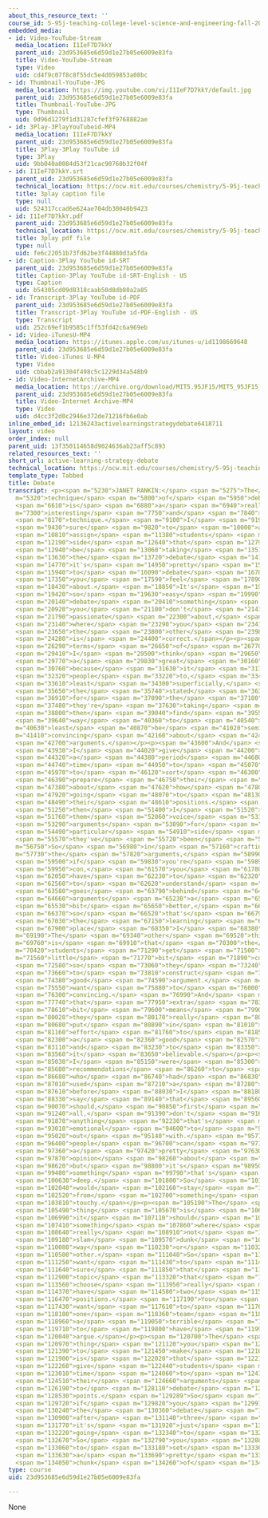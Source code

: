 ```yaml
---
about_this_resource_text: ''
course_id: 5-95j-teaching-college-level-science-and-engineering-fall-2015
embedded_media:
- id: Video-YouTube-Stream
  media_location: I1IeF7D7kkY
  parent_uid: 23d953685e6d59d1e27b05e6009e83fa
  title: Video-YouTube-Stream
  type: Video
  uid: cd4f9c07f8c8f55dc5e4d059853a08bc
- id: Thumbnail-YouTube-JPG
  media_location: https://img.youtube.com/vi/I1IeF7D7kkY/default.jpg
  parent_uid: 23d953685e6d59d1e27b05e6009e83fa
  title: Thumbnail-YouTube-JPG
  type: Thumbnail
  uid: 0d96d1279f1d31287cfef3f9768882ae
- id: 3Play-3PlayYouTubeid-MP4
  media_location: I1IeF7D7kkY
  parent_uid: 23d953685e6d59d1e27b05e6009e83fa
  title: 3Play-3Play YouTube id
  type: 3Play
  uid: 9bb040a0084d53f21cac90760b32f04f
- id: I1IeF7D7kkY.srt
  parent_uid: 23d953685e6d59d1e27b05e6009e83fa
  technical_location: https://ocw.mit.edu/courses/chemistry/5-95j-teaching-college-level-science-and-engineering-fall-2015/instructor-insights/active-learning-strategy-debate/I1IeF7D7kkY.srt
  title: 3play caption file
  type: null
  uid: 524317ccad6e624ae704db30040b9423
- id: I1IeF7D7kkY.pdf
  parent_uid: 23d953685e6d59d1e27b05e6009e83fa
  technical_location: https://ocw.mit.edu/courses/chemistry/5-95j-teaching-college-level-science-and-engineering-fall-2015/instructor-insights/active-learning-strategy-debate/I1IeF7D7kkY.pdf
  title: 3play pdf file
  type: null
  uid: fe6c22051b73fd62be3f44880d3a5fda
- id: Caption-3Play YouTube id-SRT
  parent_uid: 23d953685e6d59d1e27b05e6009e83fa
  title: Caption-3Play YouTube id-SRT-English - US
  type: Caption
  uid: b54305cd09d8318caab50d8db80a2a85
- id: Transcript-3Play YouTube id-PDF
  parent_uid: 23d953685e6d59d1e27b05e6009e83fa
  title: Transcript-3Play YouTube id-PDF-English - US
  type: Transcript
  uid: 252c69ef1b9585c1ff53fd42c6a969eb
- id: Video-iTunesU-MP4
  media_location: https://itunes.apple.com/us/itunes-u/id1198669648
  parent_uid: 23d953685e6d59d1e27b05e6009e83fa
  title: Video-iTunes U-MP4
  type: Video
  uid: cbbab2a91304f498c5c1229d34a548b9
- id: Video-InternetArchive-MP4
  media_location: https://archive.org/download/MIT5.95JF15/MIT5_95JF15_Debate_300k.mp4
  parent_uid: 23d953685e6d59d1e27b05e6009e83fa
  title: Video-Internet Archive-MP4
  type: Video
  uid: d4cc3f2d0c2946e372de71216fb6e0ab
inline_embed_id: 12136243activelearningstrategydebate6418711
layout: video
order_index: null
parent_uid: 13f350114658d9024636ab23aff5c893
related_resources_text: ''
short_url: active-learning-strategy-debate
technical_location: https://ocw.mit.edu/courses/chemistry/5-95j-teaching-college-level-science-and-engineering-fall-2015/instructor-insights/active-learning-strategy-debate
template_type: Tabbed
title: Debate
transcript: <p><span m="5230">JANET RANKIN:</span> <span m="5275">The</span> <span
  m="5320">technique</span> <span m="5800">of</span> <span m="5950">debate</span>
  <span m="6610">is</span> <span m="6880">a</span> <span m="6940">really</span> <span
  m="7300">interesting</span> <span m="7750">and</span> <span m="7840">useful</span>
  <span m="8170">technique.</span> <span m="9100">I</span> <span m="9190">make</span>
  <span m="9430">sure</span> <span m="9820">to</span> <span m="10000">arbitrarily</span>
  <span m="10810">assign</span> <span m="11380">students</span> <span m="12070">the</span>
  <span m="12190">side</span> <span m="12640">that</span> <span m="12790">they'll</span>
  <span m="12940">be</span> <span m="13060">taking</span> <span m="13510">in</span>
  <span m="13630">the</span> <span m="13720">debate</span> <span m="14110">because</span>
  <span m="14770">it's</span> <span m="14950">pretty</span> <span m="15370">easy</span>
  <span m="15940">to</span> <span m="16090">debate</span> <span m="16780">something</span>
  <span m="17350">you</span> <span m="17590">feel</span> <span m="17890">passionate</span>
  <span m="18430">about.</span> <span m="18850">It's</span> <span m="19120">not</span>
  <span m="19420">so</span> <span m="19630">easy</span> <span m="19990">to</span>
  <span m="20140">debate</span> <span m="20410">something</span> <span m="20770">that</span>
  <span m="20920">you</span> <span m="21100">don't</span> <span m="21430">feel</span>
  <span m="21790">passionate</span> <span m="22300">about,</span> <span m="22600">or</span>
  <span m="23140">where</span> <span m="23290">you</span> <span m="23410">feel</span>
  <span m="23650">the</span> <span m="23800">other</span> <span m="23980">side</span>
  <span m="24280">is</span> <span m="24400">correct.</span></p><p><span m="26170">In</span>
  <span m="26290">terms</span> <span m="26650">of</span> <span m="26770">learning,</span>
  <span m="29410">I</span> <span m="29500">think</span> <span m="29650">it's</span>
  <span m="29770">a</span> <span m="29830">great</span> <span m="30160">exercise</span>
  <span m="30760">because</span> <span m="31630">it</span> <span m="31780">forces</span>
  <span m="32320">people</span> <span m="33220">to,</span> <span m="33490">at</span>
  <span m="33610">least</span> <span m="34300">superficially,</span> <span m="35020">understand</span>
  <span m="35650">the</span> <span m="35740">stated</span> <span m="36310">arguments</span>
  <span m="36910">for</span> <span m="37090">the</span> <span m="37180">side</span>
  <span m="37480">they're</span> <span m="37630">taking</span> <span m="38590">and</span>
  <span m="38800">then</span> <span m="39040">find</span> <span m="39550">a</span>
  <span m="39640">way</span> <span m="40360">to</span> <span m="40540">at</span> <span
  m="40630">least</span> <span m="40870">be</span> <span m="41020">semi</span> <span
  m="41410">convincing</span> <span m="42160">about</span> <span m="42460">those</span>
  <span m="42700">arguments.</span></p><p><span m="43600">And</span> <span m="43780">then</span>
  <span m="43930">I</span> <span m="44020">give</span> <span m="44200">them</span>
  <span m="44320">a</span> <span m="44380">period</span> <span m="44680">of</span>
  <span m="44740">time</span> <span m="44950">to</span> <span m="45070">prepare,</span>
  <span m="45970">to</span> <span m="46120">sort</span> <span m="46300">of</span>
  <span m="46390">prepare</span> <span m="46750">their</span> <span m="46900">arguments</span>
  <span m="47380">about</span> <span m="47620">how</span> <span m="47800">they're</span>
  <span m="47920">going</span> <span m="48070">to</span> <span m="48130">defend</span>
  <span m="48490">their</span> <span m="48610">positions.</span> <span m="49760">And</span>
  <span m="51250">then</span> <span m="51400">I</span> <span m="51520">have</span>
  <span m="51760">them</span> <span m="52060">voice</span> <span m="53110">their</span>
  <span m="53290">arguments</span> <span m="53890">for</span> <span m="54370">the</span>
  <span m="54490">particular</span> <span m="54910">side</span> <span m="55360">that</span>
  <span m="55570">they've</span> <span m="55720">been</span> <span m="55870">assigned.</span></p><p><span
  m="56750">So</span> <span m="56980">in</span> <span m="57160">crafting</span> <span
  m="57730">the</span> <span m="57820">arguments,</span> <span m="58990">pro</span>
  <span m="59500">if</span> <span m="59830">you're</span> <span m="59890">a</span>
  <span m="59950">con,</span> <span m="61570">you</span> <span m="61780">really</span>
  <span m="62050">have</span> <span m="62230">to</span> <span m="62320">start</span>
  <span m="62560">to</span> <span m="62620">understand</span> <span m="63370">what</span>
  <span m="63580">goes</span> <span m="63790">behind</span> <span m="64300">those</span>
  <span m="64660">arguments</span> <span m="65230">a</span> <span m="65290">little</span>
  <span m="65530">bit</span> <span m="65650">better,</span> <span m="66280">and</span>
  <span m="66370">so</span> <span m="66520">that's</span> <span m="66790">where</span>
  <span m="67030">the</span> <span m="67150">learning</span> <span m="67570">takes</span>
  <span m="67900">place</span> <span m="68350">I</span> <span m="68380">think.</span></p><p><span
  m="69190">The</span> <span m="69340">other</span> <span m="69520">thing</span> <span
  m="69760">is</span> <span m="69910">that</span> <span m="70300">the</span> <span
  m="70420">students</span> <span m="71290">get</span> <span m="71500">a</span> <span
  m="71560">little</span> <span m="71770">bit</span> <span m="71890">competitive,</span>
  <span m="72580">so</span> <span m="73060">they</span> <span m="73240">want</span>
  <span m="73660">to</span> <span m="73810">construct</span> <span m="74320">a</span>
  <span m="74380">good</span> <span m="74590">argument.</span> <span m="75500">They</span>
  <span m="75550">want</span> <span m="75880">to</span> <span m="76000">sound</span>
  <span m="76300">convincing.</span> <span m="76990">And</span> <span m="77140">so</span>
  <span m="77740">that</span> <span m="77950">extra</span> <span m="78310">little</span>
  <span m="78610">bit</span> <span m="79600">means</span> <span m="79900">that</span>
  <span m="80020">they</span> <span m="80170">really</span> <span m="80440">do</span>
  <span m="80680">put</span> <span m="80890">in</span> <span m="81010">the</span>
  <span m="81160">effort</span> <span m="81760">to</span> <span m="81850">construct</span>
  <span m="82300">a</span> <span m="82360">good</span> <span m="82570">argument</span>
  <span m="83110">and</span> <span m="83230">to</span> <span m="83350">make</span>
  <span m="83560">it</span> <span m="83650">believable.</span></p><p><span m="84820">If</span>
  <span m="85030">I</span> <span m="85150">were</span> <span m="85300">making</span>
  <span m="85600">recommendations</span> <span m="86260">to</span> <span m="86380">someone</span>
  <span m="86680">who</span> <span m="86740">had</span> <span m="86830">never</span>
  <span m="87010">used</span> <span m="87210">a</span> <span m="87280">debate</span>
  <span m="87610">before</span> <span m="88030">I</span> <span m="88180">would</span>
  <span m="88330">say</span> <span m="89140">that</span> <span m="89560">you</span>
  <span m="90070">should,</span> <span m="90850">first</span> <span m="91150">of</span>
  <span m="91240">all,</span> <span m="91390">don't</span> <span m="91630">pick</span>
  <span m="91870">anything</span> <span m="92230">that's</span> <span m="92440">really</span>
  <span m="93010">emotional</span> <span m="94600">to</span> <span m="94750">start</span>
  <span m="95020">out</span> <span m="95140">with.</span> <span m="95770">So</span>
  <span m="96400">people</span> <span m="96700">can</span> <span m="97180">have</span>
  <span m="97360">a</span> <span m="97420">pretty</span> <span m="97630">strong</span>
  <span m="97870">opinion</span> <span m="98260">about</span> <span m="98530">it,</span>
  <span m="98620">but</span> <span m="98800">it's</span> <span m="98950">not</span>
  <span m="99400">something</span> <span m="99790">that's</span> <span m="100000">really</span>
  <span m="100630">deep.</span> <span m="101800">So</span> <span m="101950">I</span>
  <span m="102040">would</span> <span m="102160">stay</span> <span m="102340">away</span>
  <span m="102520">from</span> <span m="102700">something</span> <span m="103060">too</span>
  <span m="103810">touchy.</span></p><p><span m="105190">The</span> <span m="105340">other</span>
  <span m="105490">thing</span> <span m="105670">is</span> <span m="106270">that</span>
  <span m="106990">it</span> <span m="107110">should</span> <span m="107290">be</span>
  <span m="107410">something</span> <span m="107860">where</span> <span m="108430">it's</span>
  <span m="108640">really</span> <span m="108910">not</span> <span m="109120">a</span>
  <span m="109180">slam</span> <span m="109570">dunk</span> <span m="109900">one</span>
  <span m="110080">way</span> <span m="110230">or</span> <span m="110320">the</span>
  <span m="110500">other.</span> <span m="111040">So</span> <span m="111160">you</span>
  <span m="111250">want</span> <span m="111430">to</span> <span m="111490">make</span>
  <span m="111640">sure</span> <span m="111850">that</span> <span m="112770">the</span>
  <span m="112900">topic</span> <span m="113320">that</span> <span m="113470">you</span>
  <span m="113560">choose</span> <span m="113950">really</span> <span m="114190">does</span>
  <span m="114370">have</span> <span m="114580">two</span> <span m="115240">reasonable</span>
  <span m="116470">positions.</span> <span m="117190">You</span> <span m="117280">don't</span>
  <span m="117430">want</span> <span m="117610">to</span> <span m="117670">give</span>
  <span m="118180">one</span> <span m="118360">team</span> <span m="118690">just</span>
  <span m="118960">a</span> <span m="119050">terrible</span> <span m="119500">thing</span>
  <span m="119710">to</span> <span m="119800">have</span> <span m="119950">to</span>
  <span m="120040">argue.</span></p><p><span m="120700">The</span> <span m="120820">other</span>
  <span m="120970">thing</span> <span m="121120">you</span> <span m="121210">want</span>
  <span m="121390">to</span> <span m="121450">make</span> <span m="121600">sure</span>
  <span m="121900">is</span> <span m="122020">that</span> <span m="122140">you</span>
  <span m="122260">give</span> <span m="122440">students</span> <span m="122770">enough</span>
  <span m="123010">time</span> <span m="124060">to</span> <span m="124180">craft</span>
  <span m="124510">their</span> <span m="124660">arguments</span> <span m="125830">and</span>
  <span m="126190">to</span> <span m="128110">debate</span> <span m="128410">the</span>
  <span m="128530">points.</span> <span m="129289">So</span> <span m="129610">that</span>
  <span m="129720">if</span> <span m="129820">you</span> <span m="129910">cut</span>
  <span m="130240">the</span> <span m="130360">debate</span> <span m="130600">short</span>
  <span m="130900">after</span> <span m="131140">three</span> <span m="131350">minutes,</span>
  <span m="131770">it's</span> <span m="131920">just</span> <span m="132100">not</span>
  <span m="132220">going</span> <span m="132340">to</span> <span m="132430">help.</span>
  <span m="132670">So</span> <span m="132790">you</span> <span m="132880">have</span>
  <span m="133060">to</span> <span m="133180">set</span> <span m="133360">aside</span>
  <span m="133630">a</span> <span m="133690">pretty</span> <span m="133900">good</span>
  <span m="134050">chunk</span> <span m="134260">of</span> <span m="134380">time.</span></p>
type: course
uid: 23d953685e6d59d1e27b05e6009e83fa

---
```

None